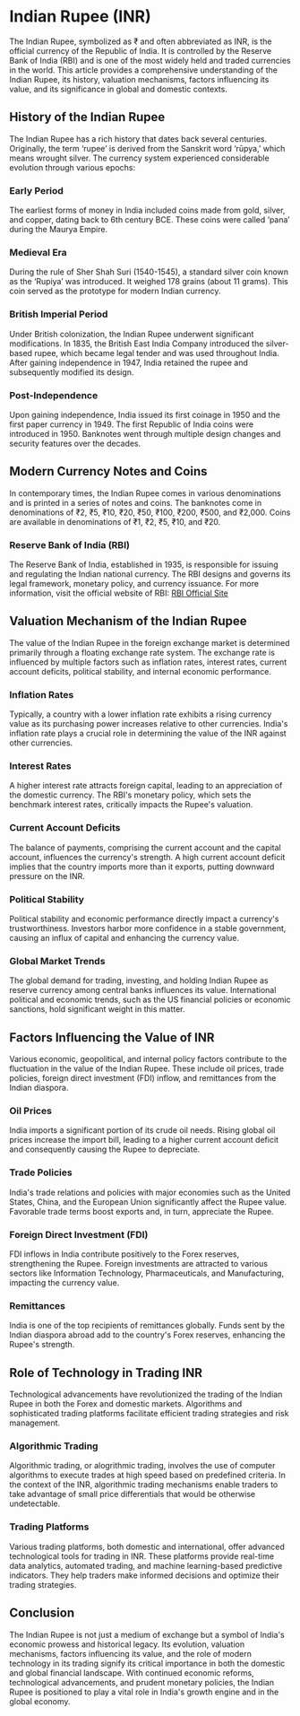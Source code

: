 # Indian Rupee (INR)

The Indian Rupee, symbolized as ₹ and often abbreviated as INR, is the official currency of the Republic of India. It is controlled by the Reserve Bank of India (RBI) and is one of the most widely held and traded currencies in the world. This article provides a comprehensive understanding of the Indian Rupee, its history, valuation mechanisms, factors influencing its value, and its significance in global and domestic contexts.

## History of the Indian Rupee

The Indian Rupee has a rich history that dates back several centuries. Originally, the term ‘rupee’ is derived from the Sanskrit word ‘rūpya,’ which means wrought silver. The currency system experienced considerable evolution through various epochs:

### Early Period

The earliest forms of money in India included coins made from gold, silver, and copper, dating back to 6th century BCE. These coins were called ‘pana’ during the Maurya Empire.

### Medieval Era

During the rule of Sher Shah Suri (1540-1545), a standard silver coin known as the ‘Rupiya’ was introduced. It weighed 178 grains (about 11 grams). This coin served as the prototype for modern Indian currency.

### British Imperial Period

Under British colonization, the Indian Rupee underwent significant modifications. In 1835, the British East India Company introduced the silver-based rupee, which became legal tender and was used throughout India. After gaining independence in 1947, India retained the rupee and subsequently modified its design.

### Post-Independence

Upon gaining independence, India issued its first coinage in 1950 and the first paper currency in 1949. The first Republic of India coins were introduced in 1950. Banknotes went through multiple design changes and security features over the decades.

## Modern Currency Notes and Coins

In contemporary times, the Indian Rupee comes in various denominations and is printed in a series of notes and coins. The banknotes come in denominations of ₹2, ₹5, ₹10, ₹20, ₹50, ₹100, ₹200, ₹500, and ₹2,000. Coins are available in denominations of ₹1, ₹2, ₹5, ₹10, and ₹20.

### Reserve Bank of India (RBI)

The Reserve Bank of India, established in 1935, is responsible for issuing and regulating the Indian national currency. The RBI designs and governs its legal framework, monetary policy, and currency issuance. For more information, visit the official website of RBI: [RBI Official Site](https://www.rbi.org.in/)

## Valuation Mechanism of the Indian Rupee

The value of the Indian Rupee in the foreign exchange market is determined primarily through a floating exchange rate system. The exchange rate is influenced by multiple factors such as inflation rates, interest rates, current account deficits, political stability, and internal economic performance.

### Inflation Rates

Typically, a country with a lower inflation rate exhibits a rising currency value as its purchasing power increases relative to other currencies. India's inflation rate plays a crucial role in determining the value of the INR against other currencies.

### Interest Rates

A higher interest rate attracts foreign capital, leading to an appreciation of the domestic currency. The RBI's monetary policy, which sets the benchmark interest rates, critically impacts the Rupee's valuation.

### Current Account Deficits

The balance of payments, comprising the current account and the capital account, influences the currency's strength. A high current account deficit implies that the country imports more than it exports, putting downward pressure on the INR.

### Political Stability

Political stability and economic performance directly impact a currency's trustworthiness. Investors harbor more confidence in a stable government, causing an influx of capital and enhancing the currency value.

### Global Market Trends

The global demand for trading, investing, and holding Indian Rupee as reserve currency among central banks influences its value. International political and economic trends, such as the US financial policies or economic sanctions, hold significant weight in this matter.

## Factors Influencing the Value of INR

Various economic, geopolitical, and internal policy factors contribute to the fluctuation in the value of the Indian Rupee. These include oil prices, trade policies, foreign direct investment (FDI) inflow, and remittances from the Indian diaspora.

### Oil Prices

India imports a significant portion of its crude oil needs. Rising global oil prices increase the import bill, leading to a higher current account deficit and consequently causing the Rupee to depreciate.

### Trade Policies

India's trade relations and policies with major economies such as the United States, China, and the European Union significantly affect the Rupee value. Favorable trade terms boost exports and, in turn, appreciate the Rupee.

### Foreign Direct Investment (FDI)

FDI inflows in India contribute positively to the Forex reserves, strengthening the Rupee. Foreign investments are attracted to various sectors like Information Technology, Pharmaceuticals, and Manufacturing, impacting the currency value.

### Remittances

India is one of the top recipients of remittances globally. Funds sent by the Indian diaspora abroad add to the country's Forex reserves, enhancing the Rupee's strength.

## Role of Technology in Trading INR

Technological advancements have revolutionized the trading of the Indian Rupee in both the Forex and domestic markets. Algorithms and sophisticated trading platforms facilitate efficient trading strategies and risk management.

### Algorithmic Trading

Algorithmic trading, or alogrithmic trading, involves the use of computer algorithms to execute trades at high speed based on predefined criteria. In the context of the INR, algorithmic trading mechanisms enable traders to take advantage of small price differentials that would be otherwise undetectable.

### Trading Platforms

Various trading platforms, both domestic and international, offer advanced technological tools for trading in INR. These platforms provide real-time data analytics, automated trading, and machine learning-based predictive indicators. They help traders make informed decisions and optimize their trading strategies.

## Conclusion

The Indian Rupee is not just a medium of exchange but a symbol of India's economic prowess and historical legacy. Its evolution, valuation mechanisms, factors influencing its value, and the role of modern technology in its trading signify its critical importance in both the domestic and global financial landscape. With continued economic reforms, technological advancements, and prudent monetary policies, the Indian Rupee is positioned to play a vital role in India's growth engine and in the global economy.